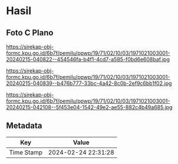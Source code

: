 # Hasil

## Foto C Plano

https://sirekap-obj-formc.kpu.go.id/6b7f/pemilu/ppwp/19/71/02/10/03/1971021003001-20240215-040822--454546fa-b4f1-4cd7-a585-f0bd6e608baf.jpg

https://sirekap-obj-formc.kpu.go.id/6b7f/pemilu/ppwp/19/71/02/10/03/1971021003001-20240215-040839--b476b777-33bc-4a42-8c0b-2ef9c6bb1f02.jpg

https://sirekap-obj-formc.kpu.go.id/6b7f/pemilu/ppwp/19/71/02/10/03/1971021003001-20240215-042108--5f453e04-1542-49e2-ae55-882c4b49a685.jpg


## Metadata

| Key        | Value               |
| ---------- | ------------------- |
| Time Stamp | 2024-02-24 22:31:28 |



